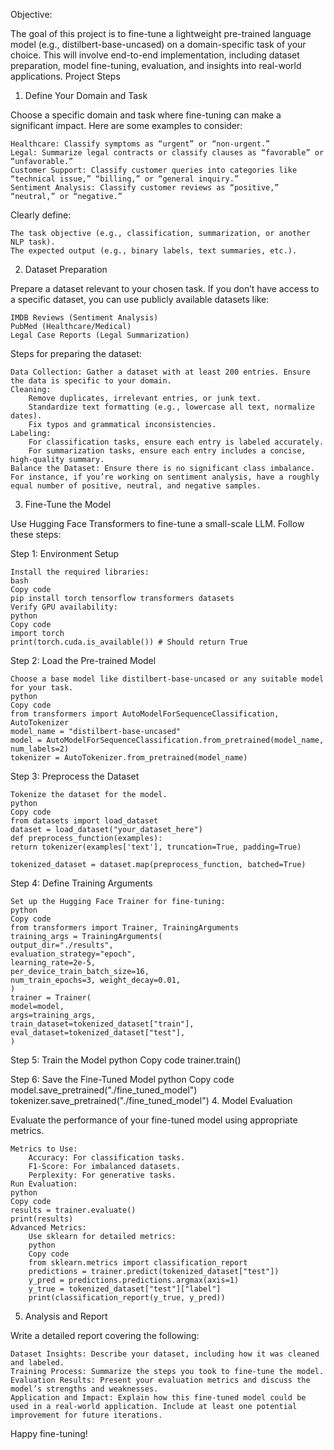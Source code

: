 Objective:

The goal of this project is to fine-tune a lightweight pre-trained language model (e.g., distilbert-base-uncased) on a domain-specific task of your choice. This will involve end-to-end implementation, including dataset preparation, model fine-tuning, evaluation, and insights into real-world applications.
Project Steps
1. Define Your Domain and Task

Choose a specific domain and task where fine-tuning can make a significant impact. Here are some examples to consider:

    Healthcare: Classify symptoms as “urgent” or “non-urgent.”
    Legal: Summarize legal contracts or classify clauses as “favorable” or “unfavorable.”
    Customer Support: Classify customer queries into categories like “technical issue,” “billing,” or “general inquiry.”
    Sentiment Analysis: Classify customer reviews as “positive,” “neutral,” or “negative.”

Clearly define:

    The task objective (e.g., classification, summarization, or another NLP task).
    The expected output (e.g., binary labels, text summaries, etc.).

2. Dataset Preparation

Prepare a dataset relevant to your chosen task. If you don’t have access to a specific dataset, you can use publicly available datasets like:

    IMDB Reviews (Sentiment Analysis)
    PubMed (Healthcare/Medical)
    Legal Case Reports (Legal Summarization)

Steps for preparing the dataset:

    Data Collection: Gather a dataset with at least 200 entries. Ensure the data is specific to your domain.
    Cleaning:
        Remove duplicates, irrelevant entries, or junk text.
        Standardize text formatting (e.g., lowercase all text, normalize dates).
        Fix typos and grammatical inconsistencies.
    Labeling:
        For classification tasks, ensure each entry is labeled accurately.
        For summarization tasks, ensure each entry includes a concise, high-quality summary.
    Balance the Dataset: Ensure there is no significant class imbalance. For instance, if you’re working on sentiment analysis, have a roughly equal number of positive, neutral, and negative samples.

3. Fine-Tune the Model

Use Hugging Face Transformers to fine-tune a small-scale LLM. Follow these steps:

Step 1: Environment Setup

    Install the required libraries:
    bash
    Copy code
    pip install torch tensorflow transformers datasets
    Verify GPU availability:
    python
    Copy code
    import torch
    print(torch.cuda.is_available()) # Should return True

Step 2: Load the Pre-trained Model

    Choose a base model like distilbert-base-uncased or any suitable model for your task.
    python
    Copy code
    from transformers import AutoModelForSequenceClassification, AutoTokenizer
    model_name = "distilbert-base-uncased"
    model = AutoModelForSequenceClassification.from_pretrained(model_name, num_labels=2)
    tokenizer = AutoTokenizer.from_pretrained(model_name)

Step 3: Preprocess the Dataset

    Tokenize the dataset for the model.
    python
    Copy code
    from datasets import load_dataset
    dataset = load_dataset("your_dataset_here")
    def preprocess_function(examples):
    return tokenizer(examples['text'], truncation=True, padding=True)

    tokenized_dataset = dataset.map(preprocess_function, batched=True)

Step 4: Define Training Arguments

    Set up the Hugging Face Trainer for fine-tuning:
    python
    Copy code
    from transformers import Trainer, TrainingArguments
    training_args = TrainingArguments(
    output_dir="./results",
    evaluation_strategy="epoch",
    learning_rate=2e-5,
    per_device_train_batch_size=16,
    num_train_epochs=3, weight_decay=0.01,
    )
    trainer = Trainer(
    model=model,
    args=training_args,
    train_dataset=tokenized_dataset["train"],
    eval_dataset=tokenized_dataset["test"],
    )

Step 5: Train the Model
python
Copy code
trainer.train()

Step 6: Save the Fine-Tuned Model
python
Copy code
model.save_pretrained("./fine_tuned_model")
tokenizer.save_pretrained("./fine_tuned_model")
4. Model Evaluation

Evaluate the performance of your fine-tuned model using appropriate metrics.

    Metrics to Use:
        Accuracy: For classification tasks.
        F1-Score: For imbalanced datasets.
        Perplexity: For generative tasks.
    Run Evaluation:
    python
    Copy code
    results = trainer.evaluate()
    print(results)
    Advanced Metrics:
        Use sklearn for detailed metrics:
        python
        Copy code
        from sklearn.metrics import classification_report
        predictions = trainer.predict(tokenized_dataset["test"])
        y_pred = predictions.predictions.argmax(axis=1)
        y_true = tokenized_dataset["test"]["label"]
        print(classification_report(y_true, y_pred))

5. Analysis and Report

Write a detailed report covering the following:

    Dataset Insights: Describe your dataset, including how it was cleaned and labeled.
    Training Process: Summarize the steps you took to fine-tune the model.
    Evaluation Results: Present your evaluation metrics and discuss the model’s strengths and weaknesses.
    Application and Impact: Explain how this fine-tuned model could be used in a real-world application. Include at least one potential improvement for future iterations.

Happy fine-tuning!
